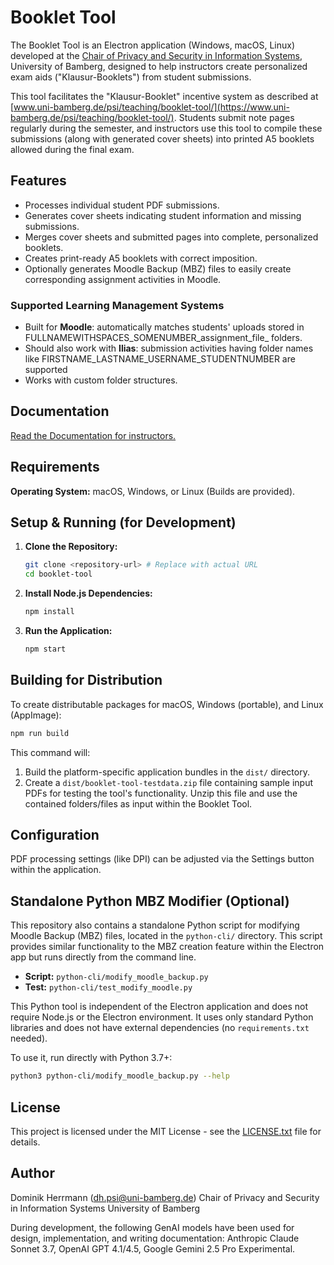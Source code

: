 # Booklet Tool

The Booklet Tool is an Electron application (Windows, macOS, Linux) developed at the [Chair of Privacy and Security in Information Systems](https://www.uni-bamberg.de/psi/), University of Bamberg, designed to help instructors create personalized exam aids ("Klausur-Booklets") from student submissions.

This tool facilitates the "Klausur-Booklet" incentive system as described at [www.uni-bamberg.de/psi/teaching/booklet-tool/](https://www.uni-bamberg.de/psi/teaching/booklet-tool/). Students submit note pages regularly during the semester, and instructors use this tool to compile these submissions (along with generated cover sheets) into printed A5 booklets allowed during the final exam.

## Features

- Processes individual student PDF submissions.
- Generates cover sheets indicating student information and missing submissions.
- Merges cover sheets and submitted pages into complete, personalized booklets.
- Creates print-ready A5 booklets with correct imposition.
- Optionally generates Moodle Backup (MBZ) files to easily create corresponding assignment activities in Moodle.

### Supported Learning Management Systems

- Built for **Moodle**: automatically matches students' uploads stored in FULLNAMEWITHSPACES_SOMENUMBER_assignment_file_ folders.
- Should also work with **Ilias**: submission activities having folder names like FIRSTNAME_LASTNAME_USERNAME_STUDENTNUMBER are supported
- Works with custom folder structures.

## Documentation

[Read the Documentation for instructors.](documentation.md)

## Requirements

**Operating System:** macOS, Windows, or Linux (Builds are provided).

## Setup & Running (for Development)

1.  **Clone the Repository:**
    ```bash
    git clone <repository-url> # Replace with actual URL
    cd booklet-tool
    ```

2.  **Install Node.js Dependencies:**
    ```bash
    npm install
    ```

3.  **Run the Application:**
    ```bash
    npm start
    ```

## Building for Distribution

To create distributable packages for macOS, Windows (portable), and Linux (AppImage):

```bash
npm run build
```

This command will:
1.  Build the platform-specific application bundles in the `dist/` directory.
2.  Create a `dist/booklet-tool-testdata.zip` file containing sample input PDFs for testing the tool's functionality. Unzip this file and use the contained folders/files as input within the Booklet Tool.

## Configuration

PDF processing settings (like DPI) can be adjusted via the Settings button within the application.

## Standalone Python MBZ Modifier (Optional)

This repository also contains a standalone Python script for modifying Moodle Backup (MBZ) files, located in the `python-cli/` directory. This script provides similar functionality to the MBZ creation feature within the Electron app but runs directly from the command line.

- **Script:** `python-cli/modify_moodle_backup.py`
- **Test:** `python-cli/test_modify_moodle.py`

This Python tool is independent of the Electron application and does not require Node.js or the Electron environment. It uses only standard Python libraries and does not have external dependencies (no `requirements.txt` needed).

To use it, run directly with Python 3.7+:
```bash
python3 python-cli/modify_moodle_backup.py --help
```

## License

This project is licensed under the MIT License - see the [LICENSE.txt](LICENSE.txt) file for details.

## Author

Dominik Herrmann (dh.psi@uni-bamberg.de)
Chair of Privacy and Security in Information Systems
University of Bamberg 

During development, the following GenAI models have been used for design, implementation, and writing documentation: Anthropic Claude Sonnet 3.7, OpenAI GPT 4.1/4.5, Google Gemini 2.5 Pro Experimental.